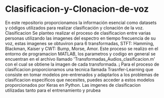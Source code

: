 # Clasificacion-y-Clonacion-de-voz
En este repositorio proporcionamos la información esencial como datasets y códigos utilizados para realizar clasificación y clonación de la voz.
Clasificacion
Se planteo realizar el proceso de clasificacion entre varias personas utilizando las imagenes del espectro en tiempo frecuencia de su voz, estas imagenes se obtuviron para 6 transformadas, STFT: Hamming, Blackman, Kaiser y CWT: Bump, Morse, Amor. Este proceso se realizo en el entorno de programacion MATLAB, los parametros y codigo en general se encuentran en el archivo llamado 'Transformadas_Audios_clasificacion.m' con el cual se obtiene la imagen de cada transformada.
¡[](images\Transformadas.jpg)
Para el proceso de clasificacion proporcionamos una tecnica llamada Trasnfer-Learning que consiste en tomar modelos pre-entrenados y adaptarlos a los problemas de clasificacion especificos que necesites, puedes acceder a estos modelos proporcionados por Keras en Python.
Las imgenes de clasificacion utilizadas tanto para el entrenamiento y prubea 


